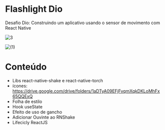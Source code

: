 # Flashlight Dio

Desafio Dio: Construindo um aplicativo usando o sensor de movimento com React Native


![3](https://user-images.githubusercontent.com/86806648/172622476-e081d77e-93c6-48c0-874b-988da247ee0b.jpeg)



![(1)](https://user-images.githubusercontent.com/86806648/172622420-6974b492-700b-4b67-a9a4-3daa8121e0c3.jpeg)

# Conteúdo
- Libs react-native-shake e react-native-torch
- ícones: https://drive.google.com/drive/folders/1aDTyA09EFjFvqmXqkDKLoMhFx65QQExQ
- Folha de estilo
- Hook useState
- Efeito de uso de gancho
- Adicionar Ouvinte ao RNShake
- Lifecicly ReactJS
